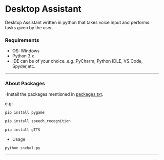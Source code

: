 # Desktop Assistant
Desktop Assistant written in python that takes voice input and performs tasks given by the user.
 
### Requirements
- OS: Windows
- Python 3.x
- IDE can be of your choice..e.g.,PyCharm, Python IDLE, VS Code, Spyder,etc.

---
### About Packages
-Install the packages mentioned in [packages.txt](https://github.com/snehalmastud/Desktop_Assistant/blob/master/packages.txt).

e.g:
```bash
pip install pygame
```
```bash
pip install speech_recognition
```
```bash
pip install gTTS
```
- Usage
```bash
python snehal.py
```



---
